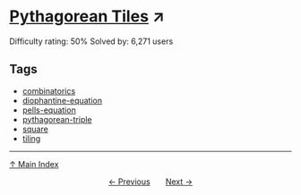 # [Pythagorean Tiles](https://projecteuler.net/problem=139) ↗️

Difficulty rating: 50%
Solved by: 6,271 users
## Tags

- [combinatorics](../tags/combinatorics.md)
- [diophantine-equation](../tags/diophantine-equation.md)
- [pells-equation](../tags/pells-equation.md)
- [pythagorean-triple](../tags/pythagorean-triple.md)
- [square](../tags/square.md)
- [tiling](../tags/tiling.md)



---

[↑ Main Index](../README.md)


<div align=center><a href='138.md'>← Previous</a> &nbsp;&nbsp; &nbsp;&nbsp;  <a href='140.md'>Next →</a></div>
